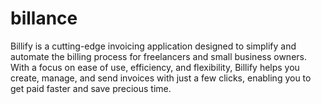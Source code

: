 # billance
Billify is a cutting-edge invoicing application designed to simplify and automate the billing process for freelancers and small business owners. With a focus on ease of use, efficiency, and flexibility, Billify helps you create, manage, and send invoices with just a few clicks, enabling you to get paid faster and save precious time.
